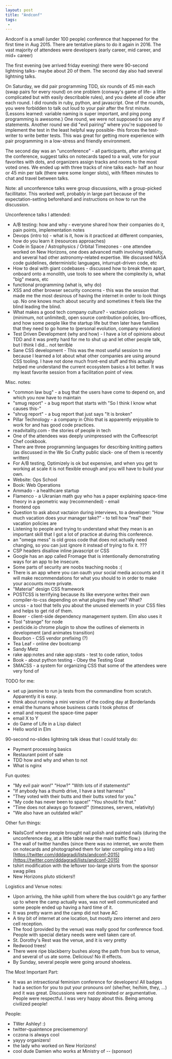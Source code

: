 ```yaml
---
layout: post
title: "Andconf"
tags:
 -
---
```


Andconf is a small (under 100 people) conference that happened for the first time in Aug 2015. There are tentative plans to do it again in 2016. The vast majority of attendees were developers (early career, mid career, and mid+ career)

The first evening (we arrived friday evening) there were 90-second lightning talks- maybe about 20 of them. The second day also had several lightning talks.

On Saturday, we did pair programming TDD, six rounds of 45 min each (swap pairs for every round) on one problem (conway's game of life- a little complicated but with easily describable rules), and you delete all code after each round. I did rounds in ruby, python, and javascript. One of the rounds, you were forbidden to talk out loud to your pair after the first minute. (Lessons learned: variable naming is super important, and ping pong programming is awesome.) One round, we were not supposed to use any if statements. Another round we did "evil pairing" where you're supposed to implement the test in the least helpful way possible- this forces the test-writer to write better tests. This was great for getting more experience with pair programming in a low-stress and friendly environment.

The second day was an "unconference" - all participants, after arriving at the conference, suggest talks on notecards taped to a wall, vote for your favorites with dots, and organizers assign tracks and rooms to the most voted ones. We ended up with three tracks of nine talks each- half an hour or 45 min per talk (there were some longer slots), with fifteen minutes to chat and travel between talks.

Note: all unconference talks were group discussions, with a group-picked facillitator. This worked well, probably in large part because of the expectation-setting beforehand and instructions on how to run the discussion.

Unconference talks I attended:

* A/B testing: how and why - everyone shared how their companies do it, pain points, implementation notes
* Devops (intro to) - what is it, how is it practiced at different companies, how do you learn it (resources approaches)
* Code in Space / Astrophysics / Orbital Timezones - one attendee worked on New Horizons, one does advanced math involving relativity, and several had other astronomy-related expertise. We discussed NASA code guidelines, deterministic languages, inturrupt-driven code, etc
* How to deal with giant codebases - discussed how to break them apart, onboard onto a monolith, use tools to see where the complexity is, what "big" means, etc
* functional programming (what is, why do)
* XSS and other browser security concerns - this was the session that made me the most desirous of having the internet in order to look things up. No one knows much about security and sometimes it feels like the blind leading the blind.
* What makes a good tech company culture? - vactaion policies (minimum, not unlimited), open source contribution policies, bro-offices, and how some people like the startup life but then later have families that they need to go home to (personal evolution, company evolution)
* Test Driven Development (why and how) - I have a lot of opinions about TDD and it was pretty hard for me to shut up and let other people talk, but I think I did... not terrible
* Sane CSS development - This was the most useful session to me because I learned a lot about what other companies are using around CSS tooling. I have not done much front-end stuff and this actually helped me understand the current ecosystem basics a lot better. It was my least favorite session from a facilitation point of view.

Misc. notes:

* "common law bug" - a bug that the users have come to depend on, and which you now have to maintain
* "smug report" - a bug report that starts with "So I think I know what causes this-"
* "shrug report" - a bug report that just says "It is broken"
* Pillar Technology - a company in Ohio that is apparently enjoyable to work for and has good code practices.
* readvitality.com - the stories of people in tech
* One of the attendees was deeply unimpressed with the Coffeescript Chef cookbook.
* There are three programming languages for describing knitting patters (as discussed in the We So Crafty public slack- one of them is recently written)
* For A/B testing, Optimizely is ok but expensive, and when you get to working at scale it is not flexible enough and you will have to build your own.
* Website: Ops School
* Book: Web Operations
* Ammado - a healthcare startup
* Flamenco - a Ukranian math guy who has a paper explaining space-time theory in a geometric way (recommended) - email
* frontend ops
* Question to ask about vactaion during interviews, to a developer: "How much vacation does your manager take?" - to tell how "real" their vacation policies are
* Listening to people and trying to understand what they mean is an important skill that I got a lot of practice at during this conference.
* an "omega mess" is old gross code that does not actually need changing, so you can just ignore it instead of trying to fix it. ???
* CSP headers disallow inline javascript or CSS
* Google has an app called Fromage that is intentionally demonstrating ways for an app to be insecure.
* Some parts of security are noobs teaching noobs :(
* There is an app where you can oauth your social media accounts and it will make recommendations for what you should to in order to make your accounts more private.
* "Material" design CSS framework
* POSTCSS is terrifying because its like everyone writes their own compiler-to-css depending on what plugins they use? What?
* uncss - a tool that tells you about the unused elements in your CSS files and helps to get rid of them.
* Bower - client-side dependency management system. Elm also uses it
* Tool "strange" for node
* pesticide.io chrome plugin to show the outlines of elements in development (and animates transition)
* Bourbon - CSS vendor prefixing (?)
* Tea Leaf - online dev bootcamp
* Sandy Metz
* rake app:notes and rake app:stats - test to code ration, todos
* Book - about python testing - Obey the Testing Goat
* SMACSS - a system for organizing CSS that some of the attendees were very fond of


TODO for me:

* set up jasmine to run js tests from the commandline from scratch. Apparently it is easy.
* think about running a mini version of the coding day at Borderlands
* email the humans whose business cards I took photos of
* email and request the space-time paper
* email X to Y
* do Game of Life in a Lisp dialect
* Hello world in Elm



90-second no-slides lightning talk ideas that I could totally do:

* Payment processing basics
* Restaurant point of sale
* TDD how and why and when to not
* What is nginx

Fun quotes:

* "My evil pair won!" "How?" "With lots of if statements!"
* "If anybody has a thumb drive, I have a test harness"
* "They voted with their butts and their butts voted for you."
* "My code has never been to space!" "You should fix that."
* "Time does not always go forawrd!" (timezones, servers, relativity)
* "We also have an outdated wiki!"


Other fun things:

* NailsConf where people brought nail polish and painted nails (during the unconference day, at a little table near the main traffic flow.)
* The wall of twitter handles (since there was no internet, we wrote them on notecards and photographed them for later compiling into a list) [https://twitter.com/dddagradi/lists/andconf-2015](https://twitter.com/dddagradi/lists/andconf-2015)
* tshirt modification with the leftover too-large shirts from the sponsor swag piles
* New Horizons pluto stickers!!

Logistics and Venue notes:

* Upon arriving, the hike uphill from where the bus couldn't go any farther up to where the camp actually was, was not well communicated and some people ended up having a hard time of it.
* It was pretty warm and the camp did not have AC
* A tiny bit of internet at one location, but mostly zero internet and zero cell reception.
* The food (provided by the venue) was really good for conference food. People with special dietary needs were well taken care of.
* St. Dorothy's Rest was the venue, and it is very pretty
* Redwood trees!
* There were ripe blackberry bushes along the path from bus to venue, and several of us ate some. Delicious! No ill effects.
* By Sunday, several people were going around shoeless.

The Most Important Part:

* It was an intrsectional feminism conference for developers! All badges had a section for you to put your pronouns on! (she/her, he/him, they, ...) and it was great. Discussions were not dominated or argumentative. People were respectful. I was very happy about this. Being among civilized people!

People:

* TWer Ashley! :)
* twitter-quaintence precisememory!
* cczona is always cool
* yayyy organizers!
* the lady who worked on New Horizons!
* cool dude Damien who works at Ministry of -- (sponsor)
